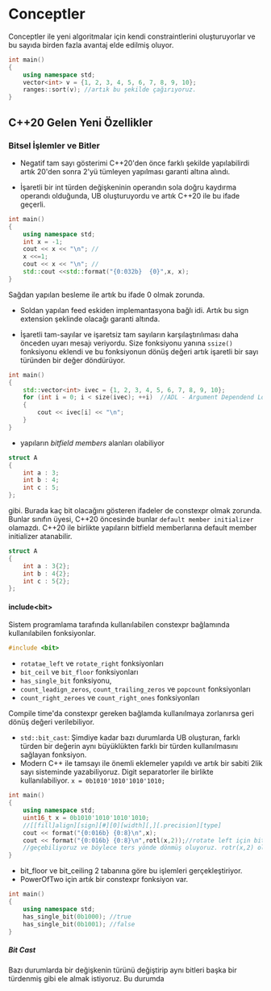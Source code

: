 # Conceptler

Conceptler ile yeni algoritmalar için kendi constraintlerini oluşturuyorlar ve bu sayıda birden fazla avantaj elde edilmiş oluyor.

```c++
int main()
{
    using namespace std;
    vector<int> v = {1, 2, 3, 4, 5, 6, 7, 8, 9, 10};
    ranges::sort(v); //artık bu şekilde çağırıyoruz.
}
```

## C++20 Gelen Yeni Özellikler

### Bitsel İşlemler ve Bitler

- Negatif tam sayı gösterimi C++20'den önce farklı şekilde yapılabilirdi artık 20'den sonra 2'yü tümleyen yapılması garanti altına alındı.

- İşaretli bir int türden değişkeninin operandın sola doğru kaydırma operandı olduğunda, UB oluşturuyordu ve artık C++20 ile bu ifade geçerli.

```c++
int main()
{
    using namespace std;
    int x = -1;
    cout << x << "\n"; //
    x <<=1;
    cout << x << "\n"; // 
    std::cout <<std::format("{0:032b}  {0}",x, x);
}
```

Sağdan yapılan besleme ile artık bu ifade 0 olmak zorunda.

- Soldan yapılan feed eskiden implemantasyona bağlı idi. Artık bu sign extension şeklinde olacağı garanti altında.

- İşaretli tam-sayılar ve işaretsiz tam sayıların karşılaştırılıması daha önceden uyarı mesajı veriyordu. Size fonksiyonu yanına `ssize()` fonksiyonu eklendi ve bu fonksiyonun dönüş değeri artık işaretli bir sayı türünden bir değer döndürüyor.

```c++
int main()
{
    std::vector<int> ivec = {1, 2, 3, 4, 5, 6, 7, 8, 9, 10};
    for (int i = 0; i < size(ivec); ++i)  //ADL - Argument Dependend Lookup
    {
        cout << ivec[i] << "\n";
    }
}
```

-  yapıların *bitfield members* alanları olabiliyor

```c++
struct A
{
    int a : 3;
    int b : 4;
    int c : 5;
};
```

gibi. Burada kaç bit olacağını gösteren ifadeler de constexpr olmak zorunda. Bunlar sınıfın üyesi, C++20 öncesinde bunlar `default member initializer` olamazdı. C++20 ile birlikte yapıların bitfield memberlarına default member initializer atanabilir.

```c++
struct A
{
    int a : 3{2};
    int b : 4{2};
    int c : 5{2};
};
```

#### include\<bit\>

Sistem programlama tarafında kullanılabilen constexpr bağlamında kullanılabilen fonksiyonlar.

```c++
#include <bit>
```

- `rotatae_left` ve `rotate_right` fonksiyonları
- `bit_ceil` ve `bit_floor` fonksiyonları
- `has_single_bit` fonksiyonu,
- `count_leadign_zeros`, `count_trailing_zeros` ve `popcount` fonksiyonları
- `count_right_zeroes` ve `count_right_ones` fonksiyonları

Compile time'da constexpr gereken bağlamda kullanılmaya zorlanırsa geri dönüş değeri verilebiliyor.

- `std::bit_cast`: Şimdiye kadar bazı durumlarda UB oluşturan, farklı türden bir değerin aynı büyüklükten farklı bir türden kullanılmasını sağlayan fonksiyon.
- Modern C++ ile tamsayı ile önemli eklemeler yapıldı ve artık bir sabiti 2lik sayı sisteminde yazabiliyoruz. Digit separatorler ile birlikte kullanılabiliyor. `x = 0b1010'1010'1010'1010;`
  
```c++
int main()
{
    using namespace std;
    uint16_t x = 0b1010'1010'1010'1010;
    //[[fill]align][sign][#][0][width][,][.precision][type]
    cout << format("{0:016b} {0:8}\n",x);
    cout << format("{0:016b} {0:8}\n",rotl(x,2));//rotate left için bitsel bir operatör yok 2.parametreye negatif değer 
    //geçebiliyoruz ve böylece ters yönde dönmüş oluyoruz. rotr(x,2) olmuş gibi düşünülebilir.
}
```

- bit_floor ve bit_ceiling 2 tabanına göre bu işlemleri gerçekleştiriyor.
- PowerOfTwo için artık bir constexpr fonksiyon var.

```c++
int main()
{
    using namespace std;
    has_single_bit(0b1000); //true
    has_single_bit(0b1001); //false
}
```

##### Bit Cast

Bazı durumlarda bir değişkenin türünü değiştirip aynı bitleri başka bir türdenmiş gibi ele almak istiyoruz. Bu durumda 